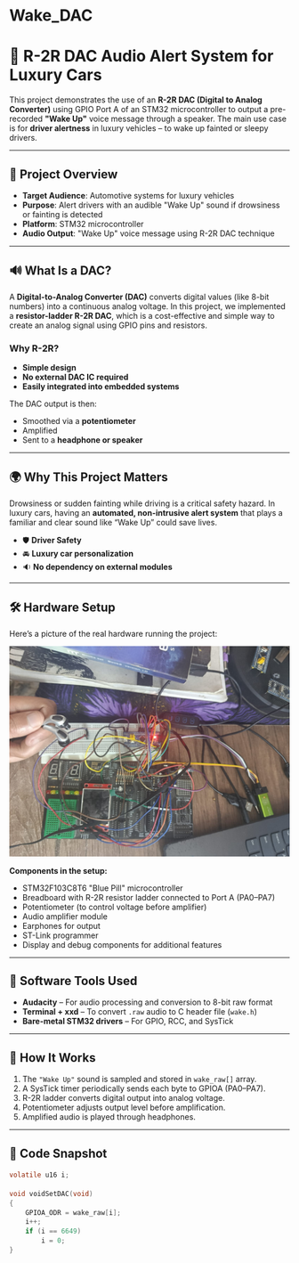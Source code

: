 # Wake_DAC
# 🎵 R-2R DAC Audio Alert System for Luxury Cars

This project demonstrates the use of an **R-2R DAC (Digital to Analog Converter)** using GPIO Port A of an STM32 microcontroller to output a pre-recorded **"Wake Up"** voice message through a speaker. The main use case is for **driver alertness** in luxury vehicles – to wake up fainted or sleepy drivers.

---

## 🚗 Project Overview

- **Target Audience**: Automotive systems for luxury vehicles
- **Purpose**: Alert drivers with an audible "Wake Up" sound if drowsiness or fainting is detected
- **Platform**: STM32 microcontroller
- **Audio Output**: "Wake Up" voice message using R-2R DAC technique

---

## 🔊 What Is a DAC?

A **Digital-to-Analog Converter (DAC)** converts digital values (like 8-bit numbers) into a continuous analog voltage. In this project, we implemented a **resistor-ladder R-2R DAC**, which is a cost-effective and simple way to create an analog signal using GPIO pins and resistors.

### Why R-2R?

- **Simple design**
- **No external DAC IC required**
- **Easily integrated into embedded systems**

The DAC output is then:
- Smoothed via a **potentiometer**
- Amplified
- Sent to a **headphone or speaker**

---

## 🌍 Why This Project Matters

Drowsiness or sudden fainting while driving is a critical safety hazard. In luxury cars, having an **automated, non-intrusive alert system** that plays a familiar and clear sound like “Wake Up” could save lives.

- 🛡️ **Driver Safety**  
- 🚘 **Luxury car personalization**
- 🔉 **No dependency on external modules**

---

## 🛠️ Hardware Setup

Here’s a picture of the real hardware running the project:

![R2R DAC STM32 Hardware](./DAC.jpg)

**Components in the setup:**

- STM32F103C8T6 "Blue Pill" microcontroller
- Breadboard with R-2R resistor ladder connected to Port A (PA0–PA7)
- Potentiometer (to control voltage before amplifier)
- Audio amplifier module
- Earphones for output
- ST-Link programmer
- Display and debug components for additional features

---

## 🧠 Software Tools Used

- **Audacity** – For audio processing and conversion to 8-bit raw format
- **Terminal + xxd** – To convert `.raw` audio to C header file (`wake.h`)
- **Bare-metal STM32 drivers** – For GPIO, RCC, and SysTick

---

## 🧾 How It Works

1. The `"Wake Up"` sound is sampled and stored in `wake_raw[]` array.
2. A SysTick timer periodically sends each byte to GPIOA (PA0–PA7).
3. R-2R ladder converts digital output into analog voltage.
4. Potentiometer adjusts output level before amplification.
5. Amplified audio is played through headphones.

---

## 🧪 Code Snapshot

```c
volatile u16 i;

void voidSetDAC(void)
{
	GPIOA_ODR = wake_raw[i];
	i++;
	if (i == 6649)
		i = 0;
}
